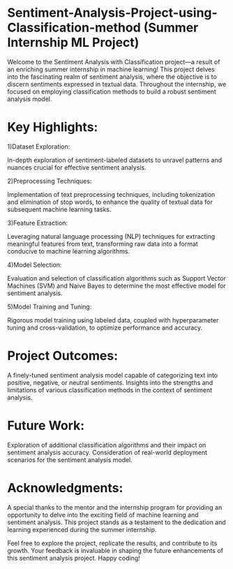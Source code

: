 # Sentiment-Analysis-Project-using-Classification-method (Summer Internship ML Project)

Welcome to the Sentiment Analysis with Classification project—a result of an enriching summer internship in machine learning! This project delves into the fascinating realm of sentiment analysis, where the objective is to discern sentiments expressed in textual data. Throughout the internship, we focused on employing classification methods to build a robust sentiment analysis model.

# Key Highlights:

1)Dataset Exploration:

In-depth exploration of sentiment-labeled datasets to unravel patterns and nuances crucial for effective sentiment analysis.

2)Preprocessing Techniques:

Implementation of text preprocessing techniques, including tokenization and elimination of stop words, to enhance the quality of textual data for subsequent machine learning tasks.

3)Feature Extraction:

Leveraging natural language processing (NLP) techniques for extracting meaningful features from text, transforming raw data into a format conducive to machine learning algorithms.

4)Model Selection:

Evaluation and selection of classification algorithms such as Support Vector Machines (SVM) and Naive Bayes to determine the most effective model for sentiment analysis.

5)Model Training and Tuning:

Rigorous model training using labeled data, coupled with hyperparameter tuning and cross-validation, to optimize performance and accuracy.

# Project Outcomes:
A finely-tuned sentiment analysis model capable of categorizing text into positive, negative, or neutral sentiments.
Insights into the strengths and limitations of various classification methods in the context of sentiment analysis.

# Future Work:
Exploration of additional classification algorithms and their impact on sentiment analysis accuracy.
Consideration of real-world deployment scenarios for the sentiment analysis model.

# Acknowledgments:
A special thanks to the mentor and the internship program for providing an opportunity to delve into the exciting field of machine learning and sentiment analysis. This project stands as a testament to the dedication and learning experienced during the summer internship.

Feel free to explore the project, replicate the results, and contribute to its growth. Your feedback is invaluable in shaping the future enhancements of this sentiment analysis project. Happy coding!
